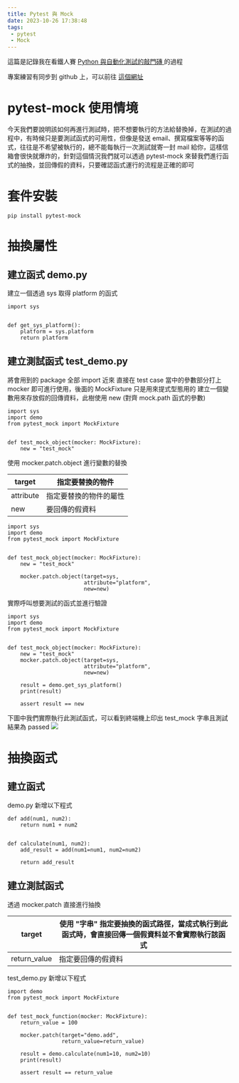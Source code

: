 ```yaml
---
title: Pytest 與 Mock
date: 2023-10-26 17:38:48
tags: 
 - pytest 
 - Mock
---
```


這篇是記錄我在看鐵人賽 [Python 與自動化測試的敲門磚 ](https://ithelp.ithome.com.tw/articles/10306922) 的過程

專案練習有同步到 github 上，可以前往 [這個網址](https://github.com/gahgah147/PytestMock)


# pytest-mock 使用情境
今天我們要說明該如何再進行測試時，把不想要執行的方法給替換掉，在測試的過程中，有時候只是要測試函式的可用性，但像是發送 email、撰寫檔案等等的函式，往往是不希望被執行的，總不能每執行一次測試就寄一封 mail 給你，這樣信箱會很快就爆炸的，針對這個情況我們就可以透過 pytest-mock 來替我們進行函式的抽換，並回傳假的資料，只要確認函式運行的流程是正確的即可


# 套件安裝
```
pip install pytest-mock
```

# 抽換屬性

## 建立函式 demo.py
建立一個透過 sys 取得 platform 的函式

```
import sys


def get_sys_platform():
    platform = sys.platform
    return platform
```

## 建立測試函式 test_demo.py
將會用到的 package 全部 import 近來
直接在 test case 當中的參數部分打上 mocker 即可進行使用，後面的 MockFixture 只是用來提式型態用的
建立一個變數用來存放假的回傳資料，此樹使用 new (對齊 mock.path 函式的參數)
```
import sys
import demo
from pytest_mock import MockFixture


def test_mock_object(mocker: MockFixture):
    new = "test_mock"
```
使用 mocker.patch.object 進行變數的替換


| target | 指定要替換的物件 |
| -------- | -------- | 
| attribute | 指定要替換的物件的屬性 |
| new | 要回傳的假資料 |

```
import sys
import demo
from pytest_mock import MockFixture


def test_mock_object(mocker: MockFixture):
    new = "test_mock"

    mocker.patch.object(target=sys,
                        attribute="platform",
                        new=new)
```

實際呼叫想要測試的函式並進行驗證
```
import sys
import demo
from pytest_mock import MockFixture


def test_mock_object(mocker: MockFixture):
    new = "test_mock"
    mocker.patch.object(target=sys,
                        attribute="platform",
                        new=new)

    result = demo.get_sys_platform()
    print(result)

    assert result == new
```
下圖中我們實際執行此測試函式，可以看到終端機上印出 test_mock 字串且測試結果為 passed
![](https://hackmd.io/_uploads/HytEAsvfa.png)

# 抽換函式

## 建立函式

demo.py 新增以下程式

```
def add(num1, num2):
    return num1 + num2


def calculate(num1, num2):
    add_result = add(num1=num1, num2=num2)

    return add_result
```

## 建立測試函式
透過 mocker.patch 直接進行抽換

| target | 使用 "字串" 指定要抽換的函式路徑，當成式執行到此函式時，會直接回傳一個假資料並不會實際執行該函式 | 
| -------- | -------- | 
| return_value     | 指定要回傳的假資料     | 

test_demo.py 新增以下程式

```
import demo
from pytest_mock import MockFixture


def test_mock_function(mocker: MockFixture):
    return_value = 100

    mocker.patch(target="demo.add",
                 return_value=return_value)

    result = demo.calculate(num1=10, num2=10)
    print(result)

    assert result == return_value
```